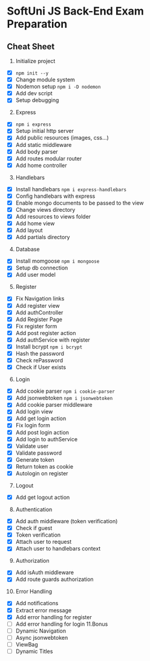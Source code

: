 # SoftUni JS Back-End Exam Preparation 

## Cheat Sheet  

1. Initialize project
- [x] `npm init --y`
- [x] Change module system
- [x] Nodemon setup `npm i -D nodemon`
- [x] Add dev script
- [x] Setup debugging
2. Express
- [x] `npm i express`
- [x] Setup initial http server
- [x] Add public resources (images, css...)
- [x] Add static middleware
- [x] Add body parser
- [x] Add routes modular router
- [x] Add home controller
3. Handlebars
- [x] Install handlebars `npm i express-handlebars`
- [x] Config handlebars with express
- [x] Enable mongo documents to be passed to the view
- [x] Change views directory
- [x] Add resources to views folder 
- [x] Add home view
- [x] Add layout
- [x] Add partials directory
4. Database
- [x] Install momgoose `npm i mongoose`
- [x] Setup db connection
- [x] Add user model
5. Register
- [x] Fix Navigation links
- [x] Add register view
- [x] Add authController
- [x] Add Register Page
- [x] Fix register form
- [x] Add post register action
- [x] Add authService with register
- [x] Install bcrypt `npm i bcrypt`
- [x] Hash the password
- [x] Check rePassword
- [x] Check if User exists
6. Login 
- [x] Add cookie parser `npm i cookie-parser`
- [x] Add jsonwebtoken `npm i jsonwebtoken`
- [x] Add cookie parser middleware
- [x] Add login view
- [x] Add get login action
- [x] Fix login form
- [x] Add post login action
- [x] Add login to authService
- [x] Validate user
- [x] Validate password
- [x] Generate token
- [x] Return token as cookie
- [x] Autologin on register
7. Logout
- [x] Add get logout action
8. Authentication 
- [x] Add auth middleware (token verification)
- [x] Check if guest
- [x] Token verification
- [x] Attach user to request
- [x] Attach user to handlebars context
9. Authorization
- [x] Add isAuth middleware
- [x] Add route guards authorization
10. Error Handling
- [x] Add notifications
- [x] Extract error message
- [x] Add error handling for register
- [ ] Add error handling for login
11.Bonus
- [ ] Dynamic Navigation
- [ ] Async jsonwebtoken
- [ ] ViewBag
- [ ] Dynamic Titles